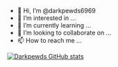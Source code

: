 - 👋 Hi, I’m @darkpewds6969
- 👀 I’m interested in ...
- 🌱 I’m currently learning ...
- 💞️ I’m looking to collaborate on ...
- 📫 How to reach me ...

<!---
darkpewds6969/darkpewds6969 is a ✨ special ✨ repository because its `README.md` (this file) appears on your GitHub profile.
You can click the Preview link to take a look at your changes.
--->


[![Darkpewds GitHub stats](https://github-readme-stats.vercel.app/api?username=darkpewds6969)](https://github.com/darkpewds6969/github-readme-stats)
